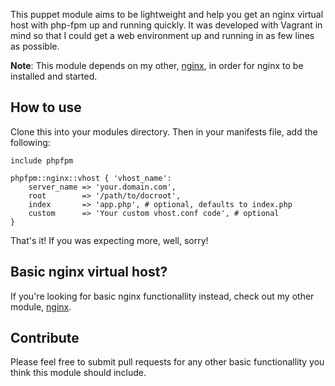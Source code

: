 This puppet module aims to be lightweight and help you get an nginx virtual host with php-fpm up and running quickly. It was developed with Vagrant in mind so that I could get a web environment up and running in as few lines as possible.

**Note**: This module depends on my other, [nginx](https://github.com/davidwinter/puppet-nginx), in order for nginx to be installed and started.

## How to use

Clone this into your modules directory. Then in your manifests file, add the following:

	include phpfpm

	phpfpm::nginx::vhost { 'vhost_name':
		server_name => 'your.domain.com',
		root		=> '/path/to/docroot',
		index       => 'app.php', # optional, defaults to index.php
		custom      => 'Your custom vhost.conf code', # optional
	}

That's it! If you was expecting more, well, sorry!

## Basic nginx virtual host?

If you're looking for basic nginx functionallity instead, check out my other module, [nginx](https://github.com/davidwinter/puppet-nginx).

## Contribute

Please feel free to submit pull requests for any other basic functionallity you think this module should include.
